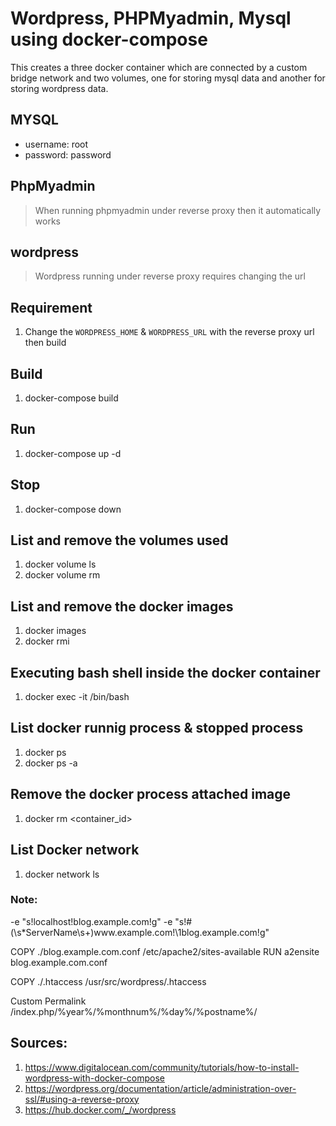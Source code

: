 # Wordpress, PHPMyadmin, Mysql using docker-compose
This creates a three docker container which are connected by a custom bridge network and two volumes,
one for storing mysql data and another for storing wordpress data.

## MYSQL
- username: root
- password: password

## PhpMyadmin
> When running phpmyadmin under reverse proxy then it automatically works 

## wordpress
> Wordpress running under reverse proxy requires changing the url

## Requirement
1. Change the `WORDPRESS_HOME` & `WORDPRESS_URL` with the reverse proxy url
then build

## Build
1. docker-compose build

## Run
1. docker-compose up -d

## Stop
1. docker-compose down

## List and remove the volumes used
1. docker volume ls
2. docker volume rm <volumename>

## List and remove the docker images
1. docker images
2. docker rmi <imageid>

## Executing bash shell inside the docker container
1. docker exec -it <containerid> /bin/bash

## List docker runnig process & stopped process
1. docker ps
2. docker ps -a

## Remove the docker process attached image
1. docker rm <container_id>

## List Docker network
1. docker network ls

### Note:
-e "s!localhost!blog.example.com!g"
-e "s!#(\s*ServerName\s+)www\.example\.com!\1blog.example.com!g"

COPY ./blog.example.com.conf /etc/apache2/sites-available
RUN a2ensite blog.example.com.conf

COPY ./.htaccess /usr/src/wordpress/.htaccess

Custom Permalink
/index.php/%year%/%monthnum%/%day%/%postname%/

## Sources:
1. https://www.digitalocean.com/community/tutorials/how-to-install-wordpress-with-docker-compose
2. https://wordpress.org/documentation/article/administration-over-ssl/#using-a-reverse-proxy
3. https://hub.docker.com/_/wordpress